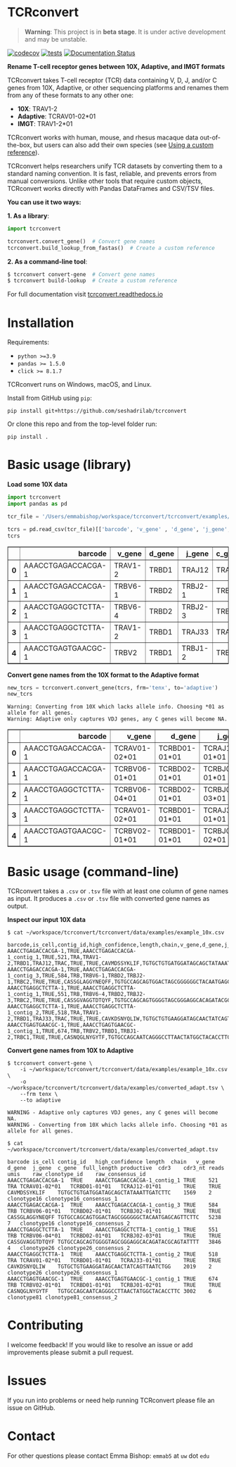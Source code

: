 # TCRconvert

> **Warning**: This project is in **beta stage**. It is under active development and may be unstable.

[![codecov](https://codecov.io/github/seshadrilab/tcrconvert/graph/badge.svg?token=BA25XH6BS2)](https://codecov.io/github/seshadrilab/tcrconvert)
[![tests](https://github.com/seshadrilab/tcrconvert/actions/workflows/pytest.yml/badge.svg)](https://github.com/seshadrilab/tcrconvert/actions/workflows/pytest.yml)
[![Documentation Status](https://readthedocs.org/projects/tcrconvert/badge/?version=latest)](https://tcrconvert.readthedocs.io/en/latest/?badge=latest)

**Rename T-cell receptor genes between 10X, Adaptive, and IMGT formats**

TCRconvert takes T-cell receptor (TCR) data containing V, D, J, and/or C genes from 10X, Adaptive, or other sequencing platforms and renames them from any of these formats to any other one:

* **10X**: TRAV1-2
* **Adaptive**: TCRAV01-02*01
* **IMGT**: TRAV1-2*01

TCRconvert works with human, mouse, and rhesus macaque data out-of-the-box, but users can also add their own species (see [Using a custom reference](https://tcrconvert.readthedocs.io/en/latest/usage.html#Using-a-custom-reference)).

TCRconvert helps researchers unify TCR datasets by converting them to a standard naming convention. It is fast, reliable, and prevents errors from manual conversions. Unlike other tools that require custom objects, TCRconvert works directly with Pandas DataFrames and CSV/TSV files.

**You can use it two ways:**

**1. As a library**:
```python
import tcrconvert

tcrconvert.convert_gene()  # Convert gene names
tcrconvert.build_lookup_from_fastas()  # Create a custom reference
```

**2. As a command-line tool**:
```bash
$ tcrconvert convert-gene  # Convert gene names
$ tcrconvert build-lookup  # Create a custom reference
```

For full documentation visit [tcrconvert.readthedocs.io](https://tcrconvert.readthedocs.io/en/latest/)

# Installation

Requirements:

* `python >=3.9`
* `pandas >= 1.5.0`
* `click >= 8.1.7`

TCRconvert runs on Windows, macOS, and Linux.

Install from GitHub using `pip`:

```
pip install git+https://github.com/seshadrilab/tcrconvert
```

Or clone this repo and from the top-level folder run:

```
pip install .
```

# Basic usage (library)

**Load some 10X data**


```python
import tcrconvert
import pandas as pd

tcr_file = '/Users/emmabishop/workspace/tcrconvert/tcrconvert/examples/example_10x.csv'

tcrs = pd.read_csv(tcr_file)[['barcode', 'v_gene' , 'd_gene', 'j_gene', 'c_gene', 'cdr3']]
tcrs
```





<div>
<table border="1" class="dataframe">
  <thead>
    <tr style="text-align: right;">
      <th></th>
      <th>barcode</th>
      <th>v_gene</th>
      <th>d_gene</th>
      <th>j_gene</th>
      <th>c_gene</th>
      <th>cdr3</th>
    </tr>
  </thead>
  <tbody>
    <tr>
      <th>0</th>
      <td>AAACCTGAGACCACGA-1</td>
      <td>TRAV1-2</td>
      <td>TRBD1</td>
      <td>TRAJ12</td>
      <td>TRAC</td>
      <td>CAVMDSSYKLIF</td>
    </tr>
    <tr>
      <th>1</th>
      <td>AAACCTGAGACCACGA-1</td>
      <td>TRBV6-1</td>
      <td>TRBD2</td>
      <td>TRBJ2-1</td>
      <td>TRBC2</td>
      <td>CASSGLAGGYNEQFF</td>
    </tr>
    <tr>
      <th>2</th>
      <td>AAACCTGAGGCTCTTA-1</td>
      <td>TRBV6-4</td>
      <td>TRBD2</td>
      <td>TRBJ2-3</td>
      <td>TRBC2</td>
      <td>CASSGVAGGTDTQYF</td>
    </tr>
    <tr>
      <th>3</th>
      <td>AAACCTGAGGCTCTTA-1</td>
      <td>TRAV1-2</td>
      <td>TRBD1</td>
      <td>TRAJ33</td>
      <td>TRAC</td>
      <td>CAVKDSNYQLIW</td>
    </tr>
    <tr>
      <th>4</th>
      <td>AAACCTGAGTGAACGC-1</td>
      <td>TRBV2</td>
      <td>TRBD1</td>
      <td>TRBJ1-2</td>
      <td>TRBC1</td>
      <td>CASNQGLNYGYTF</td>
    </tr>
  </tbody>
</table>
</div>



**Convert gene names from the 10X format to the Adaptive format**


```python
new_tcrs = tcrconvert.convert_gene(tcrs, frm='tenx', to='adaptive')
new_tcrs
```

    Warning: Converting from 10X which lacks allele info. Choosing *01 as allele for all genes.
    Warning: Adaptive only captures VDJ genes, any C genes will become NA.





<div>
<table border="1" class="dataframe">
  <thead>
    <tr style="text-align: right;">
      <th></th>
      <th>barcode</th>
      <th>v_gene</th>
      <th>d_gene</th>
      <th>j_gene</th>
      <th>c_gene</th>
      <th>cdr3</th>
    </tr>
  </thead>
  <tbody>
    <tr>
      <th>0</th>
      <td>AAACCTGAGACCACGA-1</td>
      <td>TCRAV01-02*01</td>
      <td>TCRBD01-01*01</td>
      <td>TCRAJ12-01*01</td>
      <td>&lt;NA&gt;</td>
      <td>CAVMDSSYKLIF</td>
    </tr>
    <tr>
      <th>1</th>
      <td>AAACCTGAGACCACGA-1</td>
      <td>TCRBV06-01*01</td>
      <td>TCRBD02-01*01</td>
      <td>TCRBJ02-01*01</td>
      <td>&lt;NA&gt;</td>
      <td>CASSGLAGGYNEQFF</td>
    </tr>
    <tr>
      <th>2</th>
      <td>AAACCTGAGGCTCTTA-1</td>
      <td>TCRBV06-04*01</td>
      <td>TCRBD02-01*01</td>
      <td>TCRBJ02-03*01</td>
      <td>&lt;NA&gt;</td>
      <td>CASSGVAGGTDTQYF</td>
    </tr>
    <tr>
      <th>3</th>
      <td>AAACCTGAGGCTCTTA-1</td>
      <td>TCRAV01-02*01</td>
      <td>TCRBD01-01*01</td>
      <td>TCRAJ33-01*01</td>
      <td>&lt;NA&gt;</td>
      <td>CAVKDSNYQLIW</td>
    </tr>
    <tr>
      <th>4</th>
      <td>AAACCTGAGTGAACGC-1</td>
      <td>TCRBV02-01*01</td>
      <td>TCRBD01-01*01</td>
      <td>TCRBJ01-02*01</td>
      <td>&lt;NA&gt;</td>
      <td>CASNQGLNYGYTF</td>
    </tr>
  </tbody>
</table>
</div>


# Basic usage (command-line)

TCRconvert takes a `.csv` or `.tsv` file with at least one column of gene names as input. It produces a `.csv` or `.tsv` file with converted gene names as output.

**Inspect our input 10X data**


```
$ cat ~/workspace/tcrconvert/tcrconvert/data/examples/example_10x.csv
```

    barcode,is_cell,contig_id,high_confidence,length,chain,v_gene,d_gene,j_gene,c_gene,full_length,productive,cdr3,cdr3_nt,reads,umis,raw_clonotype_id,raw_consensus_id
    AAACCTGAGACCACGA-1,TRUE,AAACCTGAGACCACGA-1_contig_1,TRUE,521,TRA,TRAV1-2,TRBD1,TRAJ12,TRAC,TRUE,TRUE,CAVMDSSYKLIF,TGTGCTGTGATGGATAGCAGCTATAAATTGATCTTC,1569,2,clonotype16,clonotype16_consensus_1
    AAACCTGAGACCACGA-1,TRUE,AAACCTGAGACCACGA-1_contig_3,TRUE,584,TRB,TRBV6-1,TRBD2,TRBJ2-1,TRBC2,TRUE,TRUE,CASSGLAGGYNEQFF,TGTGCCAGCAGTGGACTAGCGGGGGGCTACAATGAGCAGTTCTTC,5238,7,clonotype16,clonotype16_consensus_2
    AAACCTGAGGCTCTTA-1,TRUE,AAACCTGAGGCTCTTA-1_contig_1,TRUE,551,TRB,TRBV6-4,TRBD2,TRBJ2-3,TRBC2,TRUE,TRUE,CASSGVAGGTDTQYF,TGTGCCAGCAGTGGGGTAGCGGGAGGCACAGATACGCAGTATTTT,3846,4,clonotype26,clonotype26_consensus_2
    AAACCTGAGGCTCTTA-1,TRUE,AAACCTGAGGCTCTTA-1_contig_2,TRUE,518,TRA,TRAV1-2,TRBD1,TRAJ33,TRAC,TRUE,TRUE,CAVKDSNYQLIW,TGTGCTGTGAAGGATAGCAACTATCAGTTAATCTGG,2019,2,clonotype26,clonotype26_consensus_1
    AAACCTGAGTGAACGC-1,TRUE,AAACCTGAGTGAACGC-1_contig_1,TRUE,674,TRB,TRBV2,TRBD1,TRBJ1-2,TRBC1,TRUE,TRUE,CASNQGLNYGYTF,TGTGCCAGCAATCAGGGCCTTAACTATGGCTACACCTTC,3002,6,clonotype81,clonotype81_consensus_2


**Convert gene names from 10X to Adaptive**


```
$ tcrconvert convert-gene \
    -i ~/workspace/tcrconvert/tcrconvert/data/examples/example_10x.csv \
    -o ~/workspace/tcrconvert/tcrconvert/data/examples/converted_adapt.tsv \
    --frm tenx \
    --to adaptive
```

    WARNING - Adaptive only captures VDJ genes, any C genes will become NA.
    WARNING - Converting from 10X which lacks allele info. Choosing *01 as allele for all genes.



```
$ cat ~/workspace/tcrconvert/tcrconvert/data/examples/converted_adapt.tsv
```

    barcode	is_cell	contig_id	high_confidence	length	chain	v_gene	d_gene	j_gene	c_gene	full_length	productive	cdr3	cdr3_nt	reads	umis	raw_clonotype_id	raw_consensus_id
    AAACCTGAGACCACGA-1	TRUE	AAACCTGAGACCACGA-1_contig_1	TRUE	521	TRA	TCRAV01-02*01	TCRBD01-01*01	TCRAJ12-01*01		TRUE	TRUE	CAVMDSSYKLIF	TGTGCTGTGATGGATAGCAGCTATAAATTGATCTTC	1569	2	clonotype16	clonotype16_consensus_1
    AAACCTGAGACCACGA-1	TRUE	AAACCTGAGACCACGA-1_contig_3	TRUE	584	TRB	TCRBV06-01*01	TCRBD02-01*01	TCRBJ02-01*01		TRUE	TRUE	CASSGLAGGYNEQFF	TGTGCCAGCAGTGGACTAGCGGGGGGCTACAATGAGCAGTTCTTC	5238	7	clonotype16	clonotype16_consensus_2
    AAACCTGAGGCTCTTA-1	TRUE	AAACCTGAGGCTCTTA-1_contig_1	TRUE	551	TRB	TCRBV06-04*01	TCRBD02-01*01	TCRBJ02-03*01		TRUE	TRUE	CASSGVAGGTDTQYF	TGTGCCAGCAGTGGGGTAGCGGGAGGCACAGATACGCAGTATTTT	3846	4	clonotype26	clonotype26_consensus_2
    AAACCTGAGGCTCTTA-1	TRUE	AAACCTGAGGCTCTTA-1_contig_2	TRUE	518	TRA	TCRAV01-02*01	TCRBD01-01*01	TCRAJ33-01*01		TRUE	TRUE	CAVKDSNYQLIW	TGTGCTGTGAAGGATAGCAACTATCAGTTAATCTGG	2019	2	clonotype26	clonotype26_consensus_1
    AAACCTGAGTGAACGC-1	TRUE	AAACCTGAGTGAACGC-1_contig_1	TRUE	674	TRB	TCRBV02-01*01	TCRBD01-01*01	TCRBJ01-02*01		TRUE	TRUE	CASNQGLNYGYTF	TGTGCCAGCAATCAGGGCCTTAACTATGGCTACACCTTC	3002	6	clonotype81	clonotype81_consensus_2

# Contributing

I welcome feedback! If you would like to resolve an issue or add improvements please submit a pull request.

# Issues

If you run into problems or need help running TCRconvert please file an issue on GitHub.

# Contact

For other questions please contact Emma Bishop: `emmab5` at `uw` dot `edu`
